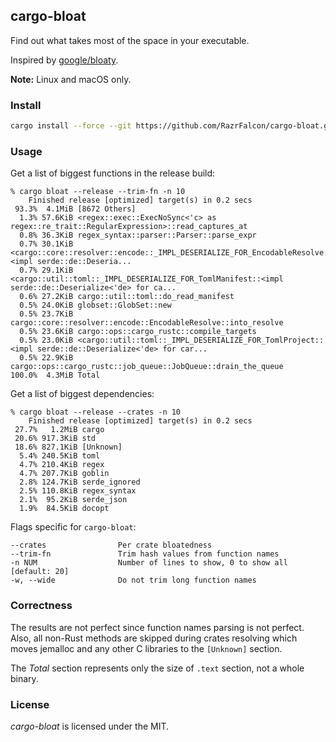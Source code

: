 ## cargo-bloat

Find out what takes most of the space in your executable.

Inspired by [google/bloaty](https://github.com/google/bloaty).

**Note:** Linux and macOS only.

### Install

```bash
cargo install --force --git https://github.com/RazrFalcon/cargo-bloat.git
```

### Usage

Get a list of biggest functions in the release build:

```
% cargo bloat --release --trim-fn -n 10
    Finished release [optimized] target(s) in 0.2 secs
 93.3%  4.1MiB [8672 Others]
  1.3% 57.6KiB <regex::exec::ExecNoSync<'c> as regex::re_trait::RegularExpression>::read_captures_at
  0.8% 36.3KiB regex_syntax::parser::Parser::parse_expr
  0.7% 30.1KiB <cargo::core::resolver::encode::_IMPL_DESERIALIZE_FOR_EncodableResolve::<impl serde::de::Deseria...
  0.7% 29.1KiB <cargo::util::toml::_IMPL_DESERIALIZE_FOR_TomlManifest::<impl serde::de::Deserialize<'de> for ca...
  0.6% 27.2KiB cargo::util::toml::do_read_manifest
  0.5% 24.0KiB globset::GlobSet::new
  0.5% 23.7KiB cargo::core::resolver::encode::EncodableResolve::into_resolve
  0.5% 23.6KiB cargo::ops::cargo_rustc::compile_targets
  0.5% 23.0KiB <cargo::util::toml::_IMPL_DESERIALIZE_FOR_TomlProject::<impl serde::de::Deserialize<'de> for car...
  0.5% 22.9KiB cargo::ops::cargo_rustc::job_queue::JobQueue::drain_the_queue
100.0%  4.3MiB Total
```

Get a list of biggest dependencies:
```
% cargo bloat --release --crates -n 10
    Finished release [optimized] target(s) in 0.2 secs
 27.7%   1.2MiB cargo
 20.6% 917.3KiB std
 18.6% 827.1KiB [Unknown]
  5.4% 240.5KiB toml
  4.7% 210.4KiB regex
  4.7% 207.7KiB goblin
  2.8% 124.7KiB serde_ignored
  2.5% 110.8KiB regex_syntax
  2.1%  95.2KiB serde_json
  1.9%  84.5KiB docopt
```

Flags specific for `cargo-bloat`:
```
--crates                Per crate bloatedness
--trim-fn               Trim hash values from function names
-n NUM                  Number of lines to show, 0 to show all [default: 20]
-w, --wide              Do not trim long function names
```

### Correctness

The results are not perfect since function names parsing is not perfect.
Also, all non-Rust methods are skipped during crates resolving which moves jemalloc
and any other C libraries to the `[Unknown]` section.

The *Total* section represents only the size of `.text` section, not a whole binary.

### License

*cargo-bloat* is licensed under the MIT.
